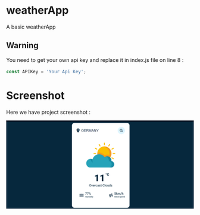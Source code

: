 # weatherApp
A basic weatherApp

## Warning
You need to get your own api key and replace it in index.js file on line 8 :

```javascript
const APIKey = 'Your Api Key';
```


# Screenshot
Here we have project screenshot :

![screenshot](screenshot.png)
